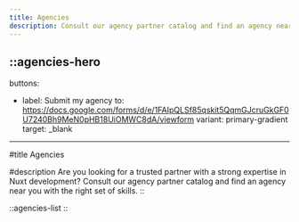 ```yaml
---
title: Agencies
description: Consult our agency partner catalog and find an agency near you with the right set of skills.
---
```


::agencies-hero
---
buttons:
  - label: Submit my agency
    to: https://docs.google.com/forms/d/e/1FAIpQLSf85qskit5QqmGJcruGkGF0U7240Bh9MeN0pHB18UiOMWC8dA/viewform
    variant: primary-gradient
    target: _blank
---
#title
Agencies

#description
Are you looking for a trusted partner with a strong expertise in Nuxt development? Consult our agency partner catalog and find an agency near you with the right set of skills.
::

::agencies-list
::
